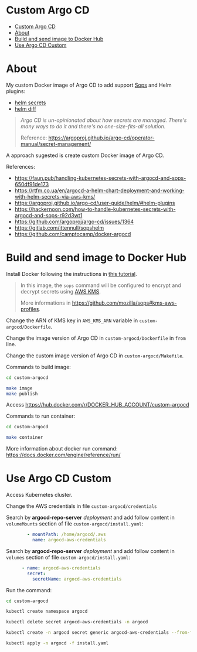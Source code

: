 # Custom Argo CD

<!-- TOC -->

- [Custom Argo CD](#custom-argo-cd)
- [About](#about)
- [Build and send image to Docker Hub](#build-and-send-image-to-docker-hub)
- [Use Argo CD Custom](#use-argo-cd-custom)

<!-- TOC -->

# About

My custom Docker image of Argo CD to add support [Sops](https://github.com/mozilla/sops) and Helm plugins:
* [helm secrets](https://github.com/jkroepke/helm-secrets)
* [helm diff](https://github.com/databus23/helm-diff)

> *Argo CD is un-opinionated about how secrets are managed. There's many ways to do it and there's no one-size-fits-all solution.*
> 
> Reference: https://argoproj.github.io/argo-cd/operator-manual/secret-management/

A approach sugested is create custom Docker image of Argo CD.

References:

* https://faun.pub/handling-kubernetes-secrets-with-argocd-and-sops-650df91de173
* https://rtfm.co.ua/en/argocd-a-helm-chart-deployment-and-working-with-helm-secrets-via-aws-kms/
* https://argoproj.github.io/argo-cd/user-guide/helm/#helm-plugins
* https://hackernoon.com/how-to-handle-kubernetes-secrets-with-argocd-and-sops-r92d3wt1
* https://github.com/argoproj/argo-cd/issues/1364
* https://gitlab.com/ittennull/sopshelm
* https://github.com/camptocamp/docker-argocd

# Build and send image to Docker Hub

Install Docker following the instructions in [this tutorial](REQUIREMENTS.md).

> In this image, the ``sops`` command will be configured to encrypt and decrypt secrets using [AWS KMS](https://aws.amazon.com/kms). 
>
> More informations in https://github.com/mozilla/sops#kms-aws-profiles. 

Change the ARN of KMS key in ``AWS_KMS_ARN`` variable in ``custom-argocd/Dockerfile``.

Change the image version of Argo CD in ``custom-argocd/Dockerfile`` in ``from`` line.

Change the custom image version of Argo CD in ``custom-argocd/Makefile``.

Commands to build image:

```bash
cd custom-argocd

make image
make publish
```

Access https://hub.docker.com/r/DOCKER_HUB_ACCOUNT/custom-argocd

Commands to run container:

```bash
cd custom-argocd

make container
```

More information about docker run command: https://docs.docker.com/engine/reference/run/

# Use Argo CD Custom

Access Kubernetes cluster.

Change the AWS credentials in file ``custom-argocd/credentials``

Search by **argocd-repo-server** *deployment* and add follow content in ``volumeMounts`` section of file ``custom-argocd/install.yaml``:

```yaml
        - mountPath: /home/argocd/.aws
          name: argocd-aws-credentials
```

Search by **argocd-repo-server** *deployment* and add follow content in ``volumes`` section of file ``custom-argocd/install.yaml``:

```yaml
      - name: argocd-aws-credentials
        secret:
          secretName: argocd-aws-credentials
```

Run the command:

```bash
cd custom-argocd

kubectl create namespace argocd

kubectl delete secret argocd-aws-credentials -n argocd

kubectl create -n argocd secret generic argocd-aws-credentials --from-file=credentials=./credentials

kubectl apply -n argocd -f install.yaml
```